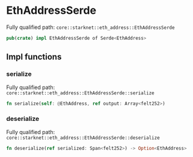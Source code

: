 # EthAddressSerde

Fully qualified path: `core::starknet::eth_address::EthAddressSerde`

```rust
pub(crate) impl EthAddressSerde of Serde<EthAddress>
```

## Impl functions

### serialize

Fully qualified path: `core::starknet::eth_address::EthAddressSerde::serialize`

```rust
fn serialize(self: @EthAddress, ref output: Array<felt252>)
```


### deserialize

Fully qualified path: `core::starknet::eth_address::EthAddressSerde::deserialize`

```rust
fn deserialize(ref serialized: Span<felt252>) -> Option<EthAddress>
```


